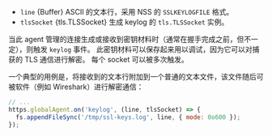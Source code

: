 <!-- YAML
added: v13.2.0
-->

* `line` {Buffer} ASCII 的文本行，采用 NSS 的 `SSLKEYLOGFILE` 格式。
* `tlsSocket` {tls.TLSSocket} 生成 keylog 的 `tls.TLSSocket` 实例。

当此 agent 管理的连接生成或接收到密钥材料时（通常在握手完成之前，但不一定），则触发 `keylog` 事件。 
此密钥材料可以保存起来用以调试，因为它可以对捕获的 TLS 通信进行解密。 
每个 socket 可以被多次触发。

一个典型的用例是，将接收到的文本行附加到一个普通的文本文件，该文件随后可被软件（例如 Wireshark）进行解密通信：

```js
// ...
https.globalAgent.on('keylog', (line, tlsSocket) => {
  fs.appendFileSync('/tmp/ssl-keys.log', line, { mode: 0o600 });
});
```

